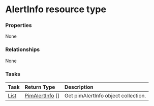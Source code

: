 # AlertInfo resource type



### Properties
None

### Relationships
None


### Tasks

| Task		   | Return Type	|Description|
|:---------------|:--------|:----------|
|[List](../api/pimalertinfo_list.md) | [PimAlertInfo](pimalertinfo.md) [] |Get pimAlertInfo object collection. |

<!-- uuid: d2667cdb-fa18-4c85-87bf-3cd707801862
2015-10-16 01:35:14 UTC -->
<!-- {
  "type": "#page.annotation",
  "description": "AlertInfo resource",
  "keywords": "",
  "section": "documentation",
  "tocPath": ""
}-->